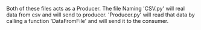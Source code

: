 Both of these files acts as a Producer. The file Naming 'CSV.py' will real data from csv and will send to producer.
'Producer.py' will read that data by calling a function 'DataFromFile' and will send it to the consumer.
